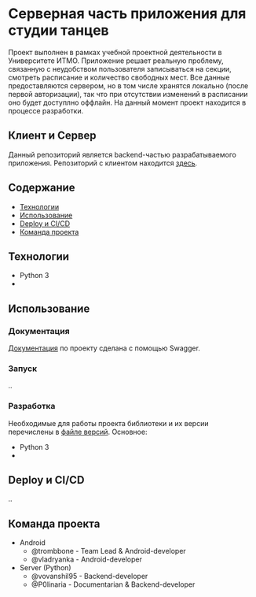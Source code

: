 # Серверная часть приложения для студии танцев
Проект выполнен в рамках учебной проектной деятельности в Университете ИТМО. 
Приложение решает реальную проблему, связанную с неудобством пользователя записываться на секции, смотреть расписание и количество свободных мест. Все данные предоставляются сервером, но в том числе хранятся локально (после первой авторизации), так что при отсутствии изменений в расписании оно будет доступлно оффлайн.
На данный момент проект находится в процессе разработки.

## Клиент и Сервер
Данный репозиторий является backend-частью разрабатываемого приложения.
Репозиторий с клиентом находится [здесь](https://github.com/vladryanka/DanceClub).

## Содержание
- [Технологии](#технологии)
- [Использование](#использование)
- [Deploy и CI/CD](#deploy-и-cicd)
- [Команда проекта](#команда-проекта)

## Технологии
- Python 3
- 

## Использование

### Документация
[Документация](http://195.54.178.243:25433/docs) по проекту сделана с помощью Swagger.

### Запуск
..

### Разработка
Необходимые для работы проекта библиотеки и их версии перечислены в [файле версий](/requirements.txt).
Основное:
- Python 3
- 

## Deploy и CI/CD
..

## Команда проекта
- Android
  - @trombbone - Team Lead & Android-developer
  - @vladryanka - Android-developer
- Server (Python)
  - @vovanshil95 - Backend-developer
  - @P0linaria - Documentarian & Backend-developer
